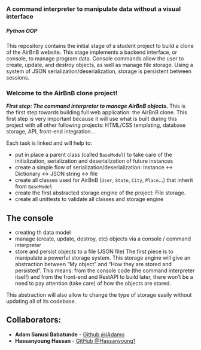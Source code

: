 <h3>A command interpreter to manipulate data without a visual interface</h3>
<h5>Python OOP</h4>

This repository contains the initial stage of a student project to build a clone of the AirBnB website. This stage implements a backend interface, or console, to manage program data. Console commands allow the user to create, update, and destroy objects, as well as manage file storage. Using a system of JSON serialization/deserialization, storage is persistent between sessions.

### **Welcome to the AirBnB clone project!**

***First step: The command interpreter to manage AirBnB objects.***
This is the first step towards building full web application: the AirBnB clone. This first step is very important because it will use what is built during this project with all other following projects: HTML/CSS templating, database storage, API, front-end integration…

Each task is linked and will help to:

- put in place a parent class (called `BaseModel`) to take care of the initialization, serialization and deserialization of future instances
- create a simple flow of serialization/deserialization: Instance <-> Dictionary <-> JSON string <-> file
- create all classes used for AirBnB (`User`, `State`, `City`, `Place`…) that inherit from `BaseModel`
- create the first abstracted storage engine of the project: File storage.
- create all unittests to validate all classes and storage engine
## **The console**
- creating th data model
- manage (create, update, destroy, etc) objects via a console / command interpreter
- store and persist objects to a file (JSON file)
The first piece is to manipulate a powerful storage system. This storage engine will give an abstraction between “My object” and “How they are stored and persisted”. This means: from the console code (the command interpreter itself) and from the front-end and RestAPI to build later, there won’t be a need to pay attention (take care) of how the objects are stored.

This abstraction will also allow to change the type of storage easily without updating all of its codebase.

<!--add the image here-->

## Collaborators:  
* **Adam Sanusi Babatunde** - [Github @iAdamo](https://github.com/iAdamo)
* **Hassanyoung Hassan** - [GitHub @Hassanyoung1](https://github.com/Hassanyoung1)
